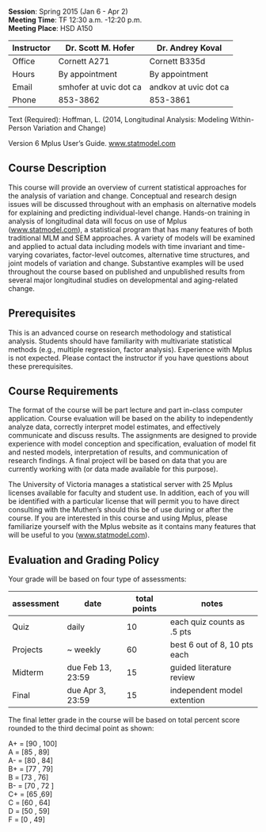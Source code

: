 
**Session**:  	Spring 2015 (Jan 6 - Apr 2)  
**Meeting Time**:		TF 12:30 a.m. -12:20 p.m.   
**Meeting Place**:		HSD A150  

Instructor | Dr. Scott M. Hofer | Dr. Andrey Koval
--- | --- | ---
Office       | Cornett A271 | Cornett B335d
Hours | By appointment	  | By appointment
Email | smhofer at uvic dot ca | andkov at uvic dot ca
Phone | 853-3862 | 853-3861


Text (Required):	Hoffman, L. (2014,  Longitudinal Analysis: Modeling Within-Person Variation and Change)   

Version 6 Mplus User’s Guide.  www.statmodel.com

## Course Description

This course will provide an overview of current statistical approaches for the analysis of variation and change. Conceptual and research design issues will be discussed throughout with an emphasis on alternative models for explaining and predicting individual-level change. Hands-on training in analysis of longitudinal data will focus on use of Mplus (www.statmodel.com), a statistical program that has many features of both traditional MLM and SEM approaches. A variety of models will be examined and applied to actual data including models with time invariant and time-varying covariates, factor-level outcomes, alternative time structures, and joint models of variation and change. Substantive examples will be used throughout the course based on published and unpublished results from several major longitudinal studies on developmental and aging-related change.  

## Prerequisites

This is an advanced course on research methodology and statistical analysis. Students should have familiarity with multivariate statistical methods (e.g., multiple regression, factor analysis). Experience with Mplus is not expected. Please contact the instructor if you have questions about these prerequisites.

## Course Requirements

The format of the course will be part lecture and part in-class computer application. Course evaluation will be based on the ability to independently analyze data, correctly interpret model estimates, and effectively communicate and discuss results. The assignments are designed to provide experience with model conception and specification, evaluation of model fit and nested models, interpretation of results, and communication of research findings. A final project will be based on data that you are currently working with (or data made available for this purpose).

The University of Victoria manages a statistical server with 25 Mplus licenses available for faculty and student use. In addition, each of you will be identified with a particular license that will permit you to have direct consulting with the Muthen’s should this be of use during or after the course. If you are interested in this course and using Mplus, please familiarize yourself with the Mplus website as it contains many features that will be useful to you (www.statmodel.com). 

## Evaluation and Grading Policy

Your grade will be based on four type of assessments:  

assessment | date | total points | notes  
--- | --- | --- | ---
Quiz | daily | 10 | each quiz counts as .5 pts    
Projects | ~ weekly | 60 | best 6 out of 8, 10 pts each    
Midterm | due Feb 13, 23:59 | 15 | guided literature review   
Final | due Apr 3, 23:59 | 15 | independent model extention  

The final letter grade in the course will be based on total percent score rounded to the third decimal point as shown:    

A+   =    [90 , 100]     	 
A    =  	[85 , 89]	  
A-   =  	[80 , 84]	  
B+	 =  	[77 , 79]  
B    =  	[73 , 76]  
B-   =	  [70 , 72 ] 	
C+	 =	  [65 ,69]	  
C    =	  [60 , 64]  
D    =  	[50 , 59]	  
F	   = 	  [0 , 49]  